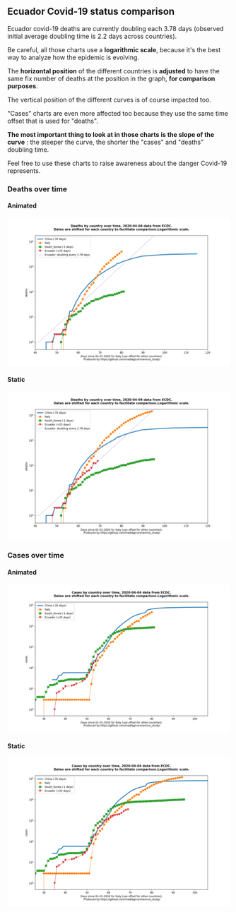 ## Ecuador Covid-19 status comparison 

Ecuador covid-19 deaths are currently doubling each 3.78 days (observed initial average doubling time is 2.2 days across countries).



Be careful, all those charts use a **logarithmic scale**, because it's the best way to analyze how the epidemic is evolving.
 
The **horizontal position** of the different countries is **adjusted** to have the same fix number of deaths at the position in the graph, **for comparison purposes**.

The vertical position of the different curves is of course impacted too.

"Cases" charts are even more affected too because they use the same time offset that is used for "deaths".

**The most important thing to look at in those charts is the slope of the curve** : the steeper the curve, the shorter the "cases" and "deaths" doubling time.

Feel free to use these charts to raise awareness about the danger Covid-19 represents. 


 
### Deaths over time
 
#### Animated
![Ecuador covid-19 deaths animated chart](https://raw.githubusercontent.com/madlag/coronavirus_study/master/notebooks/graphs/2020-04-04/countries/Ecuador/2020-04-04_Ecuador_deaths.gif "Ecuador covid-19 deaths animated chart")   
 
#### Static
![Ecuador covid-19 deaths static chart](https://raw.githubusercontent.com/madlag/coronavirus_study/master/notebooks/graphs/2020-04-04/countries/Ecuador/2020-04-04_Ecuador_deaths.png "Ecuador covid-19 deaths static chart")   

 
### Cases over time
 
#### Animated
![Ecuador covid-19 cases animated chart](https://raw.githubusercontent.com/madlag/coronavirus_study/master/notebooks/graphs/2020-04-04/countries/Ecuador/2020-04-04_Ecuador_cases.gif "Ecuador covid-19 cases animated chart")   
 
#### Static
![Ecuador covid-19 cases static chart](https://raw.githubusercontent.com/madlag/coronavirus_study/master/notebooks/graphs/2020-04-04/countries/Ecuador/2020-04-04_Ecuador_cases.png "Ecuador covid-19 cases static chart")   

